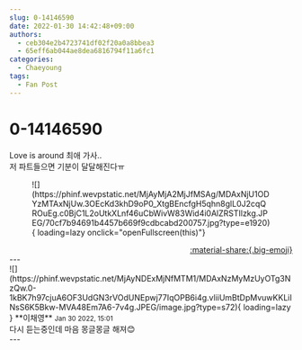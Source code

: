 ```yaml
---
slug: 0-14146590
date: 2022-01-30 14:42:48+09:00
authors:
  - ceb304e2b4723741df02f20a0a8bbea3
  - 65eff6ab044ae8dea6816794f11a6fc1
categories:
  - Chaeyoung
tags:
  - Fan Post
---
```


# 0-14146590

<div class="post-container" markdown="1">
<div class="content-container md-sidebar__scrollwrap" markdown="1">

Love is around 최애 가사..<br>저 파트들으면 기분이 달달해진다ㅠ
<figure markdown="1">
![](https://phinf.wevpstatic.net/MjAyMjA2MjJfMSAg/MDAxNjU1ODYzMTAxNjUw.3OEcKd3khD9oP0_XtgBEncfgH5qhn8glL0J2cqQROuEg.c0BjC1L2oUtkXLnf46uCbWivW83Wid4i0AlZRSTIlzkg.JPEG/70cf7b94691b4457b669f9cdbcabd200757.jpg?type=e1920){ loading=lazy onclick="openFullscreen(this)"}
</figure>


</div>
</div>

<div style="text-align: right;" markdown="1">
<a href="https://weverse.io/fromis9/fanpost/0-14146590" style="text-align: right;">:material-share:{.big-emoji}</a>
</div>
---

<div class="comments-container md-sidebar__scrollwrap" markdown="1">
<div class="comment" markdown="1">
<div class='id-container' markdown="1">
![](https://phinf.wevpstatic.net/MjAyNDExMjNfMTM1/MDAxNzMyMzUyOTg3NzQw.0-1kBK7h97cjuA6OF3UdGN3rVOdUNEpwj77IqOPB6i4g.vliiUmBtDpMvuwKKLiINsS6K5Bkw-MVA48Em7A6-7v4g.JPEG/image.jpg?type=s72){ loading=lazy }
**<span class="artist">이채영</span>** <small>Jan 30 2022, 15:01</small><br>
</div>
<div class='comment-body' markdown="1">
다시 듣는중인데 마음 몽글몽글 해져😊
</div>
</div>
</div>
---

